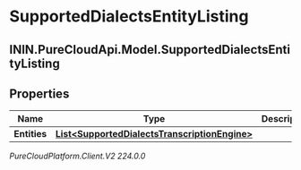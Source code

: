 # SupportedDialectsEntityListing

## ININ.PureCloudApi.Model.SupportedDialectsEntityListing

## Properties

|Name | Type | Description | Notes|
|------------ | ------------- | ------------- | -------------|
| **Entities** | [**List&lt;SupportedDialectsTranscriptionEngine&gt;**](SupportedDialectsTranscriptionEngine) |  | [optional] |



_PureCloudPlatform.Client.V2 224.0.0_
